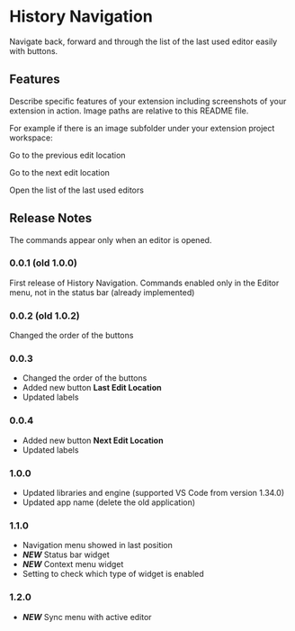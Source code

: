 # History Navigation

Navigate back, forward and through the list of the last used editor easily with buttons.

## Features

Describe specific features of your extension including screenshots of your extension in action. Image paths are relative to this README file.

For example if there is an image subfolder under your extension project workspace:

Go to the previous edit location

Go to the next edit location

Open the list of the last used editors

## Release Notes

The commands appear only when an editor is opened.

### 0.0.1 (old 1.0.0)

First release of History Navigation. Commands enabled only in the Editor menu, not in the status bar (already implemented)

### 0.0.2 (old 1.0.2)

Changed the order of the buttons

### 0.0.3

- Changed the order of the buttons
- Added new button **Last Edit Location**
- Updated labels

### 0.0.4

- Added new button **Next Edit Location**
- Updated labels

### 1.0.0

- Updated libraries and engine (supported VS Code from version 1.34.0)
- Updated app name (delete the old application)

### 1.1.0

- Navigation menu showed in last position
- ***NEW*** Status bar widget
- ***NEW*** Context menu widget
- Setting to check which type of widget is enabled

### 1.2.0

- ***NEW*** Sync menu with active editor
